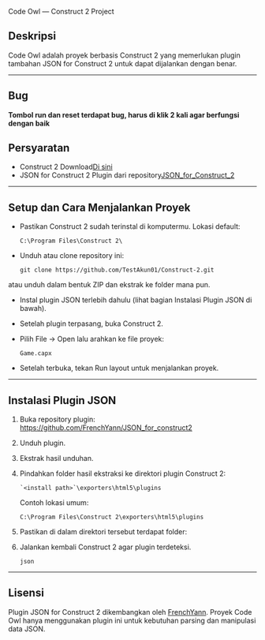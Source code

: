 Code Owl — Construct 2 Project

## Deskripsi

Code Owl adalah proyek berbasis Construct 2 yang memerlukan plugin tambahan JSON for Construct 2 untuk dapat dijalankan dengan benar.

---

## Bug

**Tombol run dan reset terdapat bug, harus di klik 2 kali agar berfungsi dengan baik**

## Persyaratan

- Construct 2 Download[Di sini](https://downloads.construct.net/construct2/261/construct2-r280-setup.exe)
- JSON for Construct 2 Plugin dari repository[JSON_for_Construct_2](https://github.com/FrenchYann/JSON_for_construct2)

---

## Setup dan Cara Menjalankan Proyek

- Pastikan Construct 2 sudah terinstal di komputermu.
  Lokasi default:

  ```
  C:\Program Files\Construct 2\
  ```

- Unduh atau clone repository ini:

  ```
  git clone https://github.com/TestAkun01/Construct-2.git
  ```

atau unduh dalam bentuk ZIP dan ekstrak ke folder mana pun.

- Instal plugin JSON terlebih dahulu (lihat bagian Instalasi Plugin JSON di bawah).
- Setelah plugin terpasang, buka Construct 2.
- Pilih File → Open lalu arahkan ke file proyek:

  ```
  Game.capx
  ```

- Setelah terbuka, tekan Run layout untuk menjalankan proyek.

---

## Instalasi Plugin JSON

1. Buka repository plugin:
   https://github.com/FrenchYann/JSON_for_construct2
2. Unduh plugin.
3. Ekstrak hasil unduhan.
4. Pindahkan folder hasil ekstraksi ke direktori plugin Construct 2:

   ```
   `<install path>`\exporters\html5\plugins
   ```

   Contoh lokasi umum:

   ```
   C:\Program Files\Construct 2\exporters\html5\plugins
   ```

5. Pastikan di dalam direktori tersebut terdapat folder:
6. Jalankan kembali Construct 2 agar plugin terdeteksi.

   ```
   json
   ```

---

## Lisensi

Plugin JSON for Construct 2 dikembangkan oleh [FrenchYann](https://github.com/FrenchYann).
Proyek Code Owl hanya menggunakan plugin ini untuk kebutuhan parsing dan manipulasi data JSON.
